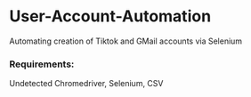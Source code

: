 # User-Account-Automation

Automating creation of Tiktok and GMail accounts via Selenium

### Requirements:

Undetected Chromedriver, Selenium, CSV
<br/>
